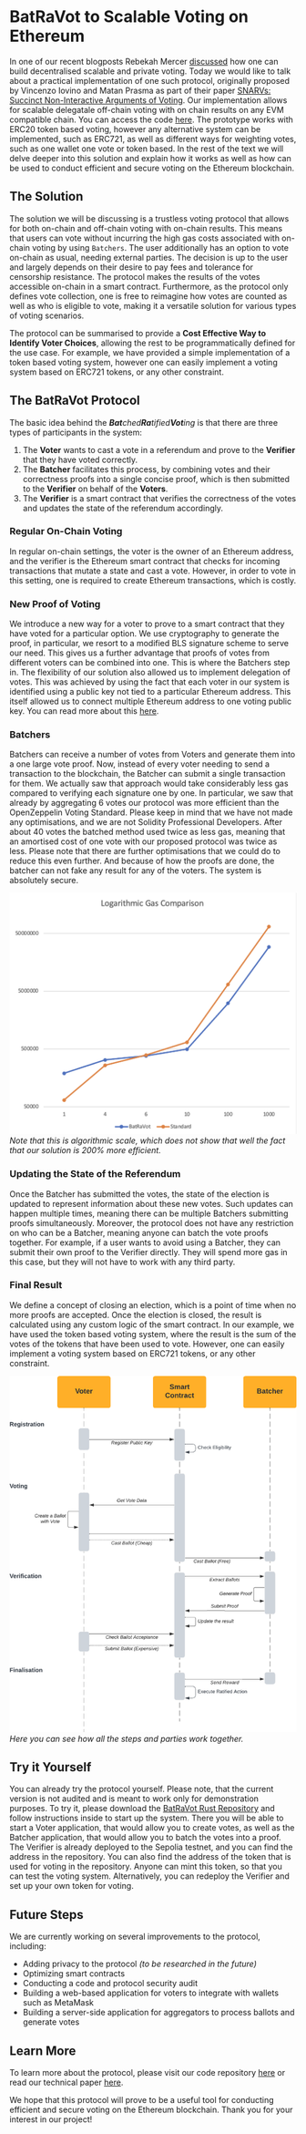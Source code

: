 # BatRaVot to Scalable Voting on Ethereum

In one of our recent blogposts Rebekah Mercer [discussed](https://research.aragon.org/private-voting.html) how one can build decentralised scalable and private voting. Today we would like to talk about a practical implementation of one such protocol, originally proposed by Vincenzo Iovino and Matan Prasma as part of their paper [SNARVs: Succinct Non-Interactive Arguments of Voting](https://research.aragon.org/snarv.html). Our implementation allows for scalable delegatale off-chain voting with on chain results on any EVM compatible chain. You can access the code [here](https://github.com/aragonzkresearch/batravot/tree/TokenVoting). The prototype works with ERC20 token based voting, however any alternative system can be implemented, such as ERC721, as well as different ways for weighting votes, such as one wallet one vote or token based. In the rest of the text we will delve deeper into this solution and explain how it works as well as how can be used to conduct efficient and secure voting on the Ethereum blockchain.

## The Solution

The solution we will be discussing is a trustless voting protocol that allows for both on-chain and off-chain voting with on-chain results. This means that users can vote without incurring the high gas costs associated with on-chain voting by using `Batchers`. The user additionally has an option to vote on-chain as usual, needing external parties. The decision is up to the user and largely depends on their desire to pay fees and tolerance for censorship resistance. The protocol makes the results of the votes accessible on-chain in a smart contract. Furthermore, as the protocol only defines vote collection, one is free to reimagine how votes are counted as well as who is eligible to vote, making it a versatile solution for various types of voting scenarios. 

The protocol can be summarised to provide a **Cost Effective Way to Identify Voter Choices**, allowing the rest to be programmatically defined for the use case. For example, we have provided a simple implementation of a token based voting system, however one can easily implement a voting system based on ERC721 tokens, or any other constraint.

## The BatRaVot Protocol

The basic idea behind the _**Bat**ched**Ra**tified**Vot**ing_ is that there are three types of participants in the system:
1. The **Voter** wants to cast a vote in a referendum and prove to the **Verifier** that they have voted correctly.
2. The **Batcher** facilitates this process, by combining votes and their correctness proofs into a single concise proof, which is then submitted to the **Verifier** on behalf of the **Voters**. 
3. The **Verifier** is a smart contract that verifies the correctness of the votes and updates the state of the referendum accordingly.

### Regular On-Chain Voting

In regular on-chain settings, the voter is the owner of an Ethereum address, and the verifier is the Ethereum smart contract that checks for incoming transactions that mutate a state and cast a vote. However, in order to vote in this setting, one is required to create Ethereum transactions, which is costly.

### New Proof of Voting

We introduce a new way for a voter to prove to a smart contract that they have voted for a particular option. We use cryptography to generate the proof, in particular, we resort to a modified BLS signature scheme to serve our need. This gives us a further advantage that proofs of votes from different voters can be combined into one. This is where the Batchers step in. The flexibility of our solution also allowed us to implement delegation of votes. This was achieved by using the fact that each voter in our system is identified using a public key not tied to a particular Ethereum address. This itself allowed us to connect multiple Ethereum address to one voting public key. You can read more about this [here](https://github.com/aragonzkresearch/batravot/tree/TokenVoting).

### Batchers

Batchers can receive a number of votes from Voters and generate them into a one large vote proof. Now, instead of every voter needing to send a transaction to the blockchain, the Batcher can submit a single transaction for them. We actually saw that approach would take considerably less gas compared to verifying each signature one by one. In particular, we saw that already by aggregating 6 votes our protocol was more efficient than the OpenZeppelin Voting Standard. Please keep in mind that we have not made any optimisations, and we are not Solidity Professional Developers. After about 40 votes the batched method used twice as less gas, meaning that an amortised cost of one vote with our proposed protocol was twice as less. Please note that there are further optimisations that we could do to reduce this even further. And because of how the proofs are done, the batcher can not fake any result for any of the voters. The system is absolutely secure.

![Comparison of gas efficiency](img/log_gas_comp.png)
_Note that this is algorithmic scale, which does not show that well the fact that our solution is 200% more efficient._

### Updating the State of the Referendum

Once the Batcher has submitted the votes, the state of the election is updated to represent information about these new votes. Such updates can happen multiple times, meaning there can be multiple Batchers submitting proofs simultaneously. Moreover, the protocol does not have any restriction on who can be a Batcher, meaning anyone can batch the vote proofs together. For example, if a user wants to avoid using a Batcher, they can submit their own proof to the Verifier directly. They will spend more gas in this case, but they will not have to work with any third party.

### Final Result

We define a concept of closing an election, which is a point of time when no more proofs are accepted. Once the election is closed, the result is calculated using any custom logic of the smart contract. In our example, we have used the token based voting system, where the result is the sum of the votes of the tokens that have been used to vote. However, one can easily implement a voting system based on ERC721 tokens, or any other constraint.

![Putting it all together](img/all_together.png)
_Here you can see how all the steps and parties work together._

## Try it Yourself

You can already try the protocol yourself. Please note, that the current version is not audited and is meant to work only for demonstration purposes. To try it, please download the [BatRaVot Rust Repository](https://github.com/aragonzkresearch/batravot/tree/TokenVoting) and follow instructions inside to start up the system. There you will be able to start a Voter application, that would allow you to create votes, as well as the Batcher application, that would allow you to batch the votes into a proof. The Verifier is already deployed to the Sepolia testnet, and you can find the address in the repository. You can also find the address of the token that is used for voting in the repository. Anyone can mint this token, so that you can test the voting system. Alternatively, you can redeploy the Verifier and set up your own token for voting.


## Future Steps

We are currently working on several improvements to the protocol, including:

- Adding privacy to the protocol _(to be researched in the future)_
- Optimizing smart contracts
- Conducting a code and protocol security audit
- Building a web-based application for voters to integrate with wallets such as MetaMask
- Building a server-side application for aggregators to process ballots and generate votes

## Learn More

To learn more about the protocol, please visit our code repository [here](https://github.com/aragonzkresearch/batravot/tree/TokenVoting) or read our technical paper [here](https://research.aragon.org/snarv.html).

We hope that this protocol will prove to be a useful tool for conducting efficient and secure voting on the Ethereum blockchain. Thank you for your interest in our project!